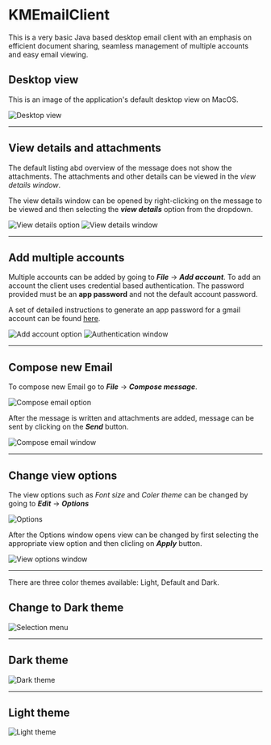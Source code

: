 # KMEmailClient

This is a very basic Java based desktop email client with an emphasis on efficient document sharing, seamless management of multiple accounts and easy email viewing.

## Desktop view
This is an image of the application's default desktop view on MacOS.

![Desktop view](https://github.com/Koushik0001/KMEmailClient/blob/main/screenshots/png1.png "Desktop view")

-------------------------------------------------------------------------------------------------------------------------------

## View details and attachments
The default listing abd overview of the message does not show the attachments. The attachments and other details can be viewed in the _view details window_.

The view details window can be opened by right-clicking on the message to be viewed and then selecting the ___view details___ option from the dropdown.

![View details option](https://github.com/Koushik0001/KMEmailClient/blob/main/screenshots/png2.png "View details option")
![View details window](https://github.com/Koushik0001/KMEmailClient/blob/main/screenshots/png3.png "View details window")

-------------------------------------------------------------------------------------------------------------------------------

## Add multiple accounts
Multiple accounts can be added by going to **_File_** -> **_Add account_**. To add an account the client uses credential based authentication.
The password provided must be an **app password** and not the default account password.

A set of detailed instructions to generate an app password for a gmail account can be found [here](https://www.getmailbird.com/gmail-app-password/). 

![Add account option](https://github.com/Koushik0001/KMEmailClient/blob/main/screenshots/png6.png "Add account option")
![Authentication window](https://github.com/Koushik0001/KMEmailClient/blob/main/screenshots/png4.png "Authentication window")

-------------------------------------------------------------------------------------------------------------------------------

## Compose new Email
To compose new Email go to ___File___ -> ___Compose message___.

![Compose email option](https://github.com/Koushik0001/KMEmailClient/blob/main/screenshots/png7.png "Compose email option")

After the message is written and attachments are added, message can be sent by clicking on the ___Send___ button.

![Compose email window](https://github.com/Koushik0001/KMEmailClient/blob/main/screenshots/png5.png "Compose email window")

-------------------------------------------------------------------------------------------------------------------------------

## Change view options
The view options such as _Font size_ and _Coler theme_ can be changed by going to ___Edit___ -> ___Options___

![Options](https://github.com/Koushik0001/KMEmailClient/blob/main/screenshots/png8.png "Options")

After the Options window opens view can be changed by first selecting the appropriate view option and then clicling on ___Apply___ button.

![View options window](https://github.com/Koushik0001/KMEmailClient/blob/main/screenshots/png9.png "View options window")

-------------------------------------------------------------------------------------------------------------------------------

There are three color themes available: Light, Default and Dark.

## Change to Dark theme
![Selection menu](https://github.com/Koushik0001/KMEmailClient/blob/main/screenshots/png10.png "Selection menu")

-------------------------------------------------------------------------------------------------------------------------------

## Dark theme
![Dark theme](https://github.com/Koushik0001/KMEmailClient/blob/main/screenshots/png11.png "Dark theme")

-------------------------------------------------------------------------------------------------------------------------------

## Light theme
![Light theme](https://github.com/Koushik0001/KMEmailClient/blob/main/screenshots/png12.png "Light theme")
